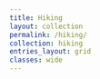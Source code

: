 ```yaml
---
title: Hiking
layout: collection
permalink: /hiking/
collection: hiking
entries_layout: grid
classes: wide
---
```

